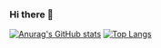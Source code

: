 ### Hi there 👋

[![Anurag's GitHub stats](https://github-readme-stats.vercel.app/api?username=fadellh&show_icons=true&count_private=true&theme=discord_old_blurple )](https://github.com/anuraghazra/github-readme-stats)          [![Top Langs](https://github-readme-stats.vercel.app/api/top-langs/?username=fadellh&layout=compact&langs_count=6&theme=discord_old_blurple)](https://github.com/anuraghazra/github-readme-stats)


<!--
**fadellh/fadellh** is a ✨ _special_ ✨ repository because its `README.md` (this file) appears on your GitHub profile.

Here are some ideas to get you started:

- 🔭 I’m currently working on ...
- 🌱 I’m currently learning ...
- 👯 I’m looking to collaborate on ...
- 🤔 I’m looking for help with ...
- 💬 Ask me about ...
- 📫 How to reach me: ...
- 😄 Pronouns: ...
- ⚡ Fun fact: ...
-->
